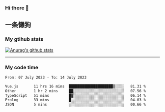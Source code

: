 ### Hi there 👋

## 一条懒狗
<!--
**kiss-me-quickly/kiss-me-quickly** is a ✨ _special_ ✨ repository because its `README.md` (this file) appears on your GitHub profile.

Here are some ideas to get you started:

- 🔭 I’m currently working on ...
- 🌱 I’m currently learning ...
- 👯 I’m looking to collaborate on ...
- 🤔 I’m looking for help with ...
- 💬 Ask me about ...
- 📫 How to reach me: ...
- 😄 Pronouns: ...
- ⚡ Fun fact: ...
-->


### My gtihub stats

[![Anurag's github stats](https://github-readme-stats.vercel.app/api?username=kiss-me-quickly)](https://github.com/anuraghazra/github-readme-stats)

***

### My code time

<!--START_SECTION:waka-->

```txt
From: 07 July 2023 - To: 14 July 2023

Vue.js       11 hrs 16 mins  ████████████████████▒░░░░   81.31 %
Other        1 hr 2 mins     ██░░░░░░░░░░░░░░░░░░░░░░░   07.56 %
TypeScript   51 mins         █▓░░░░░░░░░░░░░░░░░░░░░░░   06.14 %
Prolog       33 mins         █░░░░░░░░░░░░░░░░░░░░░░░░   04.03 %
JSON         5 mins          ░░░░░░░░░░░░░░░░░░░░░░░░░   00.66 %
```

<!--END_SECTION:waka-->
